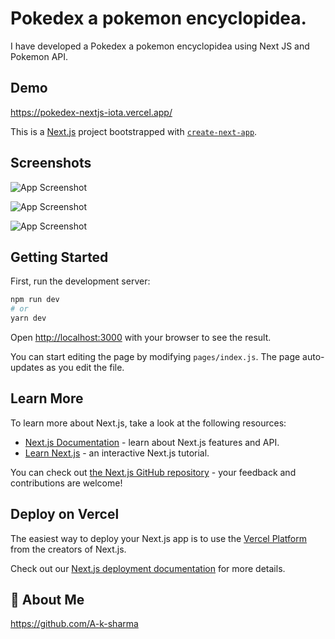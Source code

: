 
# Pokedex a pokemon encyclopidea.

I have developed a Pokedex a pokemon encyclopidea using Next JS and Pokemon API.

## Demo
https://pokedex-nextjs-iota.vercel.app/

This is a [Next.js](https://nextjs.org/) project bootstrapped with [`create-next-app`](https://github.com/vercel/next.js/tree/canary/packages/create-next-app).


## Screenshots

![App Screenshot](https://user-images.githubusercontent.com/47344237/136653079-c11846eb-444d-443f-a7d3-854a0a246ae1.png)

![App Screenshot](https://user-images.githubusercontent.com/47344237/136653075-5169cf60-2177-49e9-bb40-5b25158d59b7.png)

![App Screenshot](https://user-images.githubusercontent.com/47344237/136653073-55c8a9ce-0a73-467d-a28b-ade6b6e34dff.png)

## Getting Started

First, run the development server:

```bash
npm run dev
# or
yarn dev
```

Open [http://localhost:3000](http://localhost:3000) with your browser to see the result.

You can start editing the page by modifying `pages/index.js`. The page auto-updates as you edit the file.

## Learn More

To learn more about Next.js, take a look at the following resources:

- [Next.js Documentation](https://nextjs.org/docs) - learn about Next.js features and API.
- [Learn Next.js](https://nextjs.org/learn) - an interactive Next.js tutorial.

You can check out [the Next.js GitHub repository](https://github.com/vercel/next.js/) - your feedback and contributions are welcome!

## Deploy on Vercel

The easiest way to deploy your Next.js app is to use the [Vercel Platform](https://vercel.com/import?utm_medium=default-template&filter=next.js&utm_source=create-next-app&utm_campaign=create-next-app-readme) from the creators of Next.js.

Check out our [Next.js deployment documentation](https://nextjs.org/docs/deployment) for more details.

## 🚀 About Me
https://github.com/A-k-sharma
